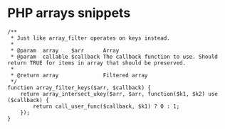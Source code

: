 PHP arrays snippets
===================

    /**
     * Just like array_filter operates on keys instead.
     * 
     * @param  array    $arr      Array
     * @param  callable $callback The callback function to use. Should return TRUE for items in array that should be preserved.
     * 
     * @return array              Filtered array
     */
    function array_filter_keys($arr, $callback) {
        return array_intersect_ukey($arr, $arr, function($k1, $k2) use ($callback) {
            return call_user_func($callback, $k1) ? 0 : 1;
        });
    }

    
